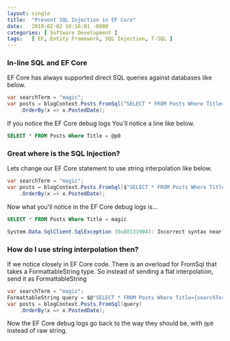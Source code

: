 ```yaml
---
layout: single
title:  "Prevent SQL Injection in EF Core"
date:   2018-02-02 16:16:01 -0600
categories: [ Software Development ]
tags:   [ EF, Entity Framework, SQL Injection, T-SQL ]
---
```


### In-line SQL and EF Core
EF Core has always supported direct SQL queries against databases like below. 
```csharp
var searchTerm = "magic";
var posts = blogContext.Posts.FromSql("SELECT * FROM Posts Where Title={0}", searchTerm)
    .OrderBy(x => x.PostedDate);
```

If you notice the EF Core debug logs You'll notice a line like below.
```sql
SELECT * FROM Posts Where Title = @p0
```
### Great where is the SQL Injection?

Lets change our EF Core statement to use string interpolation like below.
```csharp
var searchTerm = "magic";
var posts = blogContext.Posts.FromSql($"SELECT * FROM Posts Where Title={searchTerm}")
    .OrderBy(x => x.PostedDate);
```

Now what you'll notice in the EF Core debug logs is...

```sql
SELECT * FROM Posts Where Title = magic
```
```csharp
System.Data.SqlClient.SqlException (0x80131904): Incorrect syntax near 'magic'.
```

### How do I use string interpolation then?
If we notice closely in EF Core code. There is an overload for FromSql that takes a FormattableString type.
So instead of sending a flat interpolation, send it as FormattableString

```csharp
var searchTerm = "magic";
FormattableString query = $@"SELECT * FROM Posts Where Title={searchTerm}";
var posts = blogContext.Posts.FromSql(query)
    .OrderBy(x => x.PostedDate);
```

Now the EF Core debug logs go back to the way they should be, with `@p0` instead of raw string.